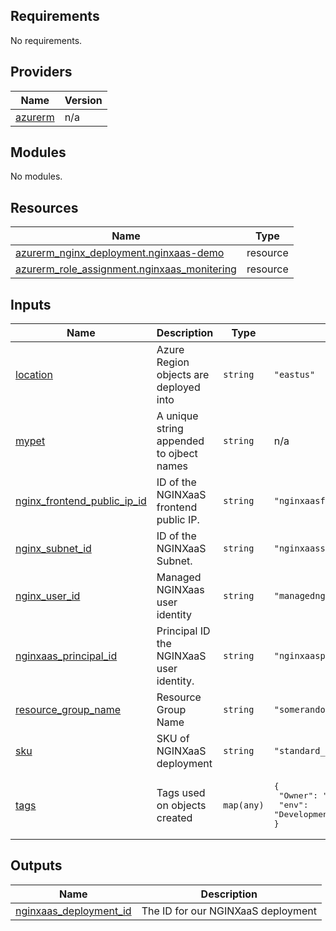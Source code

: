 <!-- BEGIN_TF_DOCS -->
## Requirements

No requirements.

## Providers

| Name | Version |
|------|---------|
| <a name="provider_azurerm"></a> [azurerm](#provider\_azurerm) | n/a |

## Modules

No modules.

## Resources

| Name | Type |
|------|------|
| [azurerm_nginx_deployment.nginxaas-demo](https://registry.terraform.io/providers/hashicorp/azurerm/latest/docs/resources/nginx_deployment) | resource |
| [azurerm_role_assignment.nginxaas_monitering](https://registry.terraform.io/providers/hashicorp/azurerm/latest/docs/resources/role_assignment) | resource |

## Inputs

| Name | Description | Type | Default | Required |
|------|-------------|------|---------|:--------:|
| <a name="input_location"></a> [location](#input\_location) | Azure Region objects are deployed into | `string` | `"eastus"` | no |
| <a name="input_mypet"></a> [mypet](#input\_mypet) | A unique string appended to ojbect names | `string` | n/a | yes |
| <a name="input_nginx_frontend_public_ip_id"></a> [nginx\_frontend\_public\_ip\_id](#input\_nginx\_frontend\_public\_ip\_id) | ID of the NGINXaaS frontend public IP. | `string` | `"nginxaasfrontendpubipid"` | no |
| <a name="input_nginx_subnet_id"></a> [nginx\_subnet\_id](#input\_nginx\_subnet\_id) | ID of the NGINXaaS Subnet. | `string` | `"nginxaassubnet"` | no |
| <a name="input_nginx_user_id"></a> [nginx\_user\_id](#input\_nginx\_user\_id) | Managed NGINXaas user identity | `string` | `"managednginxaasuserid"` | no |
| <a name="input_nginxaas_principal_id"></a> [nginxaas\_principal\_id](#input\_nginxaas\_principal\_id) | Principal ID the NGINXaaS user identity. | `string` | `"nginxaasprincipalid"` | no |
| <a name="input_resource_group_name"></a> [resource\_group\_name](#input\_resource\_group\_name) | Resource Group Name | `string` | `"somerandomstring"` | no |
| <a name="input_sku"></a> [sku](#input\_sku) | SKU of NGINXaaS deployment | `string` | `"standard_Monthly"` | no |
| <a name="input_tags"></a> [tags](#input\_tags) | Tags used on objects created | `map(any)` | <pre>{<br>  "Owner": "addr@example.com",<br>  "env": "Development"<br>}</pre> | no |

## Outputs

| Name | Description |
|------|-------------|
| <a name="output_nginxaas_deployment_id"></a> [nginxaas\_deployment\_id](#output\_nginxaas\_deployment\_id) | The ID for our NGINXaaS deployment |
<!-- END_TF_DOCS -->